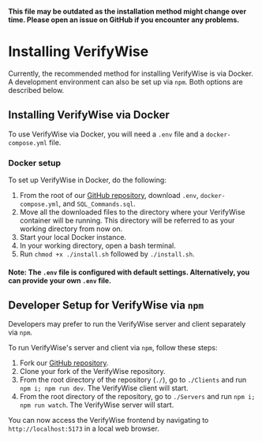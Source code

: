 **This file may be outdated as the installation method might change over time. Please open an issue on GitHub if you encounter any problems.**

# Installing VerifyWise

Currently, the recommended method for installing VerifyWise is via Docker. A development environment can also be set up via `npm`. Both options are described below.

## Installing VerifyWise via Docker

To use VerifyWise via Docker, you will need a `.env` file and a `docker-compose.yml` file.

### Docker setup

To set up VerifyWise in Docker, do the following:

1. From the root of our [GitHub repository](https://github.com/bluewave-labs/verifywise), download `.env`, `docker-compose.yml`, and `SQL_Commands.sql`.
2. Move all the downloaded files to the directory where your VerifyWise container will be running. This directory will be referred to as your working directory from now on.
3. Start your local Docker instance.
4. In your working directory, open a bash terminal.
5. Run `chmod +x ./install.sh` followed by `./install.sh`.

#### Note: The `.env` file is configured with default settings. Alternatively, you can provide your own `.env` file.

## Developer Setup for VerifyWise via `npm`

Developers may prefer to run the VerifyWise server and client separately via `npm`.

To run VerifyWise's server and client via `npm`, follow these steps:

1. Fork our [GitHub repository](https://github.com/bluewave-labs/verifywise).
2. Clone your fork of the VerifyWise repository.
3. From the root directory of the repository (`./`), go to `./Clients` and run `npm i; npm run dev`.
   The VerifyWise client will start.
4. From the root directory of the repository, go to `./Servers` and run `npm i; npm run watch`.
   The VerifyWise server will start.

You can now access the VerifyWise frontend by navigating to `http://localhost:5173` in a local web browser.
